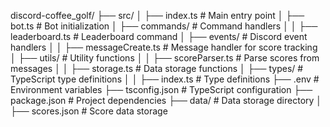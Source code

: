 discord-coffee_golf/
├── src/
│   ├── index.ts              # Main entry point
│   ├── bot.ts                # Bot initialization
│   ├── commands/             # Command handlers
│   │   ├── leaderboard.ts    # Leaderboard command
│   ├── events/               # Discord event handlers
│   │   ├── messageCreate.ts  # Message handler for score tracking
│   ├── utils/                # Utility functions
│   │   ├── scoreParser.ts    # Parse scores from messages
│   │   ├── storage.ts        # Data storage functions
│   ├── types/                # TypeScript type definitions
│   │   ├── index.ts          # Type definitions
├── .env                      # Environment variables
├── tsconfig.json             # TypeScript configuration
├── package.json              # Project dependencies
├── data/                     # Data storage directory
│   ├── scores.json           # Score data storage